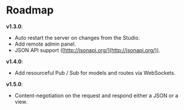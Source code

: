 # Roadmap

**v1.3.0**:
- Auto restart the server on changes from the Studio.
- Add remote admin panel.
- JSON API support ([http://jsonapi.org/](http://jsonapi.org/)).

**v1.4.0**:
- Add resourceful Pub / Sub for models and routes via WebSockets.

**v1.5.0**:
- Content-negotiation on the request and respond either a JSON or a view.
